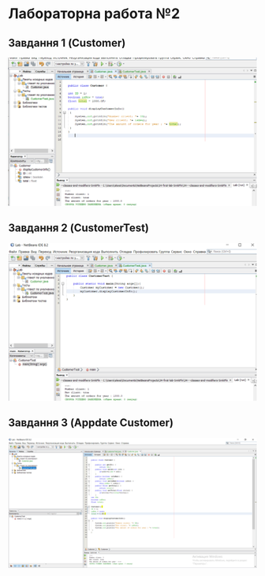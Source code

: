# Лабораторна работа №2
## Завдання 1 (Customer)
![](https://github.com/ppc-ntu-khpi/34---classes-and-modifiers-20sergejka02/blob/main/Solution/done.png)
## Завдання 2 (CustomerTest)
![](https://github.com/ppc-ntu-khpi/34---classes-and-modifiers-20sergejka02/blob/main/Solution/done2.png)
## Завдання 3 (Appdate Customer)
![](https://github.com/ppc-ntu-khpi/34---classes-and-modifiers-20sergejka02/blob/main/Solution/advenced.png)
